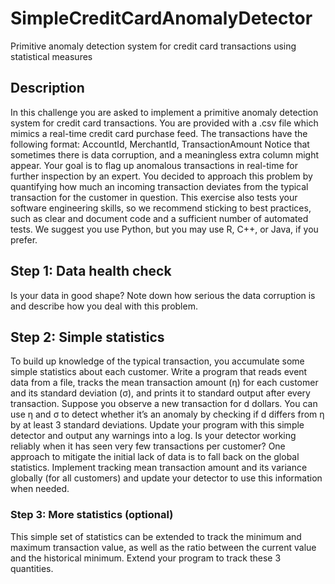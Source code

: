 # SimpleCreditCardAnomalyDetector
Primitive anomaly detection system for credit card transactions using statistical measures

## Description
In this challenge you are asked to implement a primitive anomaly detection system for credit card transactions.
You are provided with a .csv file which mimics a real-time credit card purchase feed. The transactions have the following format:
AccountId, MerchantId, TransactionAmount
Notice that sometimes there is data corruption, and a meaningless extra column might appear. 
Your goal is to flag up anomalous transactions in real-time for further inspection by an expert. You decided to approach this problem by quantifying how much an incoming transaction deviates from the typical transaction for the customer in question.
This exercise also tests your software engineering skills, so we recommend sticking to best practices, such as clear and document code and a sufficient number of automated tests. We suggest you use Python, but you may use R, C++, or Java, if you prefer.
   

## Step 1: Data health check
Is your data in good shape? Note down how serious the data corruption is and describe how you deal with this problem.    

## Step 2: Simple statistics
To build up knowledge of the typical transaction, you accumulate some simple statistics about each customer. Write a program that reads event data from a file, tracks the mean transaction amount (η) for each customer and its standard deviation (σ), and prints it to standard output after every transaction.
Suppose you observe a new transaction for d dollars. You can use η and σ to detect whether it’s an anomaly by checking if d differs from η by at least 3 standard deviations. Update your program with this simple detector and output any warnings into a log.
Is your detector working reliably when it has seen very few transactions per customer? One approach to mitigate the initial lack of data is to fall back on the global statistics. Implement tracking mean transaction amount and its variance globally (for all customers) and update your detector to use this information when needed. 
  

### Step 3: More statistics (optional)
This simple set of statistics can be extended to track the minimum and maximum transaction value, as well as the ratio between the current value and the historical minimum. Extend your program to track these 3 quantities.  
